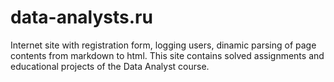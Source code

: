 # data-analysts.ru
Internet site with registration form, logging users, dinamic parsing  of page contents from markdown to html.
This site contains solved assignments  and educational projects of the Data Analyst course.
